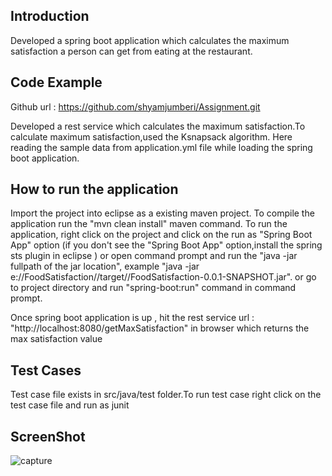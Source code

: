 ## Introduction

Developed a spring boot application which calculates the maximum satisfaction a person can get from eating at the restaurant.

## Code Example

Github url : https://github.com/shyamjumberi/Assignment.git

Developed a rest service which calculates the maximum satisfaction.To calculate maximum satisfaction,used the Ksnapsack algorithm.
Here reading the sample data from application.yml file while loading the spring boot application.

## How to run the application
Import the project into eclipse as a existing maven project.
 To compile the application run the "mvn clean install" maven command.
 To run the application, right click on the project and click on the run as "Spring Boot App" option (if you don't see the "Spring Boot App" option,install the spring sts plugin in eclipse ) or open command prompt and run the "java -jar fullpath of the jar location", 
 example "java -jar e://FoodSatisfaction//target//FoodSatisfaction-0.0.1-SNAPSHOT.jar". or go to project directory and run "spring-boot:run" command in command prompt.

Once spring boot application is up , hit the rest service url : "http://localhost:8080/getMaxSatisfaction" 
in browser which returns the max satisfaction value

## Test Cases
Test case file exists in src/java/test folder.To run test case right click on the test case file and run as junit


## ScreenShot
![capture](https://cloud.githubusercontent.com/assets/18001158/21235932/edb087f6-c31e-11e6-8d5d-b32602226c68.JPG)
